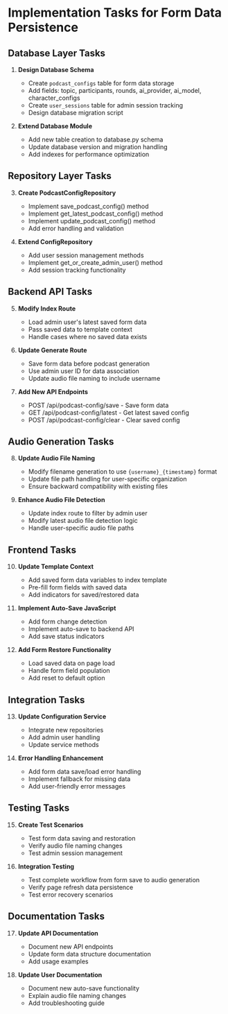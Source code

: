 # Implementation Tasks for Form Data Persistence

## Database Layer Tasks

1. **Design Database Schema**
   - Create `podcast_configs` table for form data storage
   - Add fields: topic, participants, rounds, ai_provider, ai_model, character_configs
   - Create `user_sessions` table for admin session tracking
   - Design database migration script

2. **Extend Database Module**
   - Add new table creation to database.py schema
   - Update database version and migration handling
   - Add indexes for performance optimization

## Repository Layer Tasks

3. **Create PodcastConfigRepository**
   - Implement save_podcast_config() method
   - Implement get_latest_podcast_config() method
   - Implement update_podcast_config() method
   - Add error handling and validation

4. **Extend ConfigRepository**
   - Add user session management methods
   - Implement get_or_create_admin_user() method
   - Add session tracking functionality

## Backend API Tasks

5. **Modify Index Route**
   - Load admin user's latest saved form data
   - Pass saved data to template context
   - Handle cases where no saved data exists

6. **Update Generate Route**
   - Save form data before podcast generation
   - Use admin user ID for data association
   - Update audio file naming to include username

7. **Add New API Endpoints**
   - POST /api/podcast-config/save - Save form data
   - GET /api/podcast-config/latest - Get latest saved config
   - POST /api/podcast-config/clear - Clear saved config

## Audio Generation Tasks

8. **Update Audio File Naming**
   - Modify filename generation to use `{username}_{timestamp}` format
   - Update file path handling for user-specific organization
   - Ensure backward compatibility with existing files

9. **Enhance Audio File Detection**
   - Update index route to filter by admin user
   - Modify latest audio file detection logic
   - Handle user-specific audio file paths

## Frontend Tasks

10. **Update Template Context**
    - Add saved form data variables to index template
    - Pre-fill form fields with saved data
    - Add indicators for saved/restored data

11. **Implement Auto-Save JavaScript**
    - Add form change detection
    - Implement auto-save to backend API
    - Add save status indicators

12. **Add Form Restore Functionality**
    - Load saved data on page load
    - Handle form field population
    - Add reset to default option

## Integration Tasks

13. **Update Configuration Service**
    - Integrate new repositories
    - Add admin user handling
    - Update service methods

14. **Error Handling Enhancement**
    - Add form data save/load error handling
    - Implement fallback for missing data
    - Add user-friendly error messages

## Testing Tasks

15. **Create Test Scenarios**
    - Test form data saving and restoration
    - Verify audio file naming changes
    - Test admin session management

16. **Integration Testing**
    - Test complete workflow from form save to audio generation
    - Verify page refresh data persistence
    - Test error recovery scenarios

## Documentation Tasks

17. **Update API Documentation**
    - Document new API endpoints
    - Update form data structure documentation
    - Add usage examples

18. **Update User Documentation**
    - Document new auto-save functionality
    - Explain audio file naming changes
    - Add troubleshooting guide